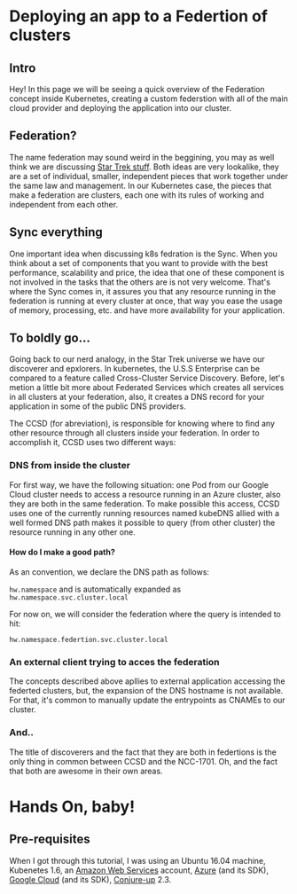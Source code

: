 # Deploying an app to a Federtion of clusters

## Intro
Hey! In this page we will be seeing a quick overview of the Federation concept inside Kubernetes, creating a custom federstion with all of the main cloud provider and deploying the application into our cluster.

## Federation?
The name federation may sound weird in the beggining, you may as well think we are discussing [Star Trek stuff](https://en.wikipedia.org/wiki/United_Federation_of_Planets). Both ideas are very lookalike, they are a set of individual, smaller, independent pieces that work together under the same law and management. In our Kubernetes case, the pieces that make a federation are clusters, each one with its rules of working and independent from each other. 

## Sync everything
One important idea when discussing k8s fedration is the Sync. When you think about a set of components that you want to provide with the best performance, scalability and price, the idea that one of these component is not involved in the tasks that the others are is not very welcome. That's where the Sync comes in, it assures you that any resource running in the federation  is running at every cluster at once, that way you ease the usage of memory, processing, etc. and have more availability for your application.

## To boldly go...
Going back to our nerd analogy, in the Star Trek universe we have our discoverer and epxlorers. In kubernetes, the U.S.S Enterprise can be compared to a feature called Cross-Cluster Service Discovery. Before, let's metion a little bit more about Federated Services which creates all services in all clusters at your federation, also, it creates a DNS record for your application in some of the public DNS providers. 

The CCSD (for abreviation), is responsible for knowing where to find any other resource through all clusters inside your federation. In order to accomplish it, CCSD uses two different ways:

### DNS from inside the cluster
For first way, we have the following situation: one Pod from our Google Cloud cluster needs to access a resource running in an  Azure cluster, also they are both in the same federation. To make possible this access, CCSD uses one of the currently running resources named kubeDNS allied with a well formed DNS path makes it possible to query (from other cluster) the resource running in any other one.

#### How do I make a good path?
As an convention, we declare the DNS path as follows:

`hw.namespace` and is automatically expanded as `hw.namespace.svc.cluster.local`

For now on, we will consider the federation where the query is intended to hit:

`hw.namespace.federtion.svc.cluster.local`

### An external client trying to acces the federation
The concepts described above apllies to external application accessing the federted clusters, but, the expansion of the DNS hostname is not available. For that, it's common to manually update the entrypoints as CNAMEs to our cluster.

### And..
The title of discoverers and the fact that they are both in federtions is the only thing in common between CCSD and the NCC-1701. Oh, and the fact that both are awesome in their own areas.

# Hands On, baby!
## Pre-requisites
When I got through this tutorial, I was using an Ubuntu 16.04 machine, Kubenetes 1.6, an [Amazon Web Services](https://aws.amazon.com/pt/) account, [Azure](https://portal.azure.com) (and its SDK), [Google Cloud](https://cloud.google.com) (and its SDK), [Conjure-up](https://conjure-up.io/) 2.3.